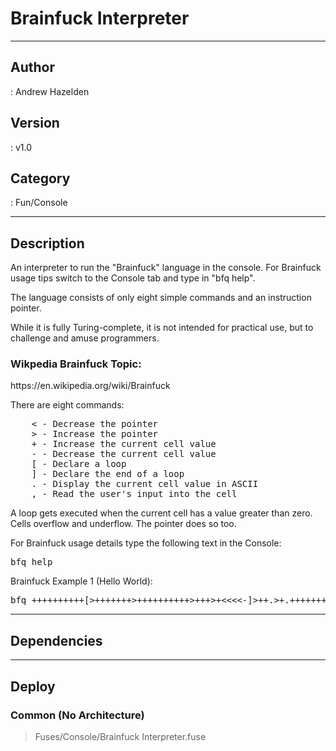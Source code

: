 # Brainfuck Interpreter
___

## Author
 : Andrew Hazelden

## Version
 : v1.0

## Category
 : Fun/Console
___

## Description
<p>An interpreter to run the "Brainfuck" language in the console. For Brainfuck usage tips switch to the Console tab and type in "bfq help".</p>
	
<p>The language consists of only eight simple commands and an instruction pointer.</p>

<p>While it is fully Turing-complete, it is not intended for practical use, but to challenge and amuse programmers.</p>

<h3>Wikpedia Brainfuck Topic:</h3>
<p>https://en.wikipedia.org/wiki/Brainfuck</p>

<p>There are eight commands:</p>

<pre>
	&lt; - Decrease the pointer
	&gt; - Increase the pointer
	+ - Increase the current cell value
	- - Decrease the current cell value
	[ - Declare a loop
	] - Declare the end of a loop
	. - Display the current cell value in ASCII
	, - Read the user's input into the cell
</pre>

<p>A loop gets executed when the current cell has a value greater than zero. Cells overflow and underflow. The pointer does so too.</p>

<p>For Brainfuck usage details type the following text in the Console:</p>

<pre>bfq help</pre>

<p>Brainfuck Example 1 (Hello World):</p>

<pre>bfq ++++++++++[&gt;+++++++&gt;++++++++++&gt;+++&gt;+&lt;&lt;&lt;&lt;-]&gt;++.&gt;+.+++++++..+++.&gt;++.&lt;&lt;+++++++++++++++.&gt;.+++.------.--------.&gt;+.&gt;.</pre>
___

## Dependencies


___

## Deploy

### Common (No Architecture)

> Fuses/Console/Brainfuck Interpreter.fuse  
